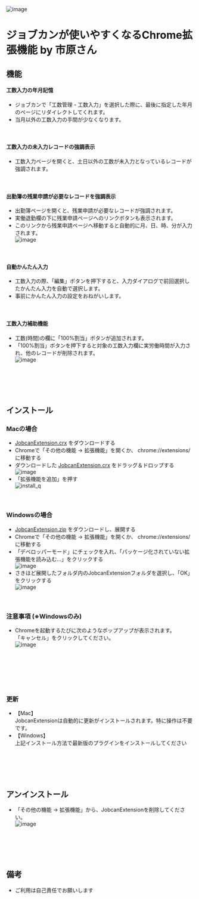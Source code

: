 ![image](https://user-images.githubusercontent.com/12690315/29801085-b4dae8d2-8ca8-11e7-9b23-64b757a77b08.png)

# ジョブカンが使いやすくなるChrome拡張機能 by 市原さん

## 機能
#### 工数入力の年月記憶
* ジョブカンで「工数管理 - 工数入力」を選択した際に、最後に指定した年月のページにリダイレクトしてくれます。  
* 当月以外の工数入力の手間が少なくなります。

　  
#### 工数入力の未入力レコードの強調表示
* 工数入力ページを開くと、土日以外の工数が未入力となっているレコードが強調されます。

　  
#### 出勤簿の残業申請が必要なレコードを強調表示
* 出勤簿ページを開くと、残業申請が必要なレコードが強調されます。  
* 実働退勤欄の下に残業申請ページへのリンクボタンも表示されます。  
* このリンクから残業申請ページへ移動すると自動的に月、日、時、分が入力されます。  
![image](https://user-images.githubusercontent.com/12690315/27819269-6a80f4c0-60d4-11e7-9f0f-23ed4a9d65be.png)

　  
#### 自動かんたん入力
* 工数入力の際、「編集」ボタンを押下すると、入力ダイアログで前回選択したかんたん入力を自動で選択します。
* 事前にかんたん入力の設定をおねがいします。

　  
#### 工数入力補助機能
* 工数(時間)の欄に「100%割当」ボタンが追加されます。
* 「100%割当」ボタンを押下すると対象の工数入力欄に実労働時間が入力され、他のレコードが削除されます。  
![image](https://user-images.githubusercontent.com/12690315/27819322-a5b8e76e-60d4-11e7-99a7-01536c1f427b.png)


<br><br><br><br>
## インストール

### Macの場合
* [JobcanExtension.crx](https://github.com/mob-sakai/JobcanExtensionForChrome/raw/master/JobcanExtension.crx) をダウンロードする
* Chromeで「その他の機能 -> 拡張機能」を開くか、 chrome://extensions/ に移動する
* ダウンロードした [JobcanExtension.crx](https://github.com/mob-sakai/JobcanExtensionForChrome/raw/master/JobcanExtension.crx) をドラッグ＆ドロップする  
![image](https://user-images.githubusercontent.com/12690315/27819235-3e4602ce-60d4-11e7-8b5c-4e45671a6382.png)
* 「拡張機能を追加」を押す  
![install_q](https://user-images.githubusercontent.com/12690315/27818907-d06a6bce-60d2-11e7-80bb-916cb7df497d.png)

　  
### Windowsの場合
* [JobcanExtension.zip](https://github.com/mob-sakai/JobcanExtensionForChrome/archive/master.zip) をダウンロードし、展開する
* Chromeで「その他の機能 -> 拡張機能」を開くか、 chrome://extensions/ に移動する
* 「デベロッパーモード」にチェックを入れ、「パッケージ化されていない拡張機能を読み込む...」をクリックする  
![image](https://user-images.githubusercontent.com/12690315/27848696-1307d908-6182-11e7-8284-dad85cac29b2.png)  
* さきほど展開したフォルダ内のJobcanExtensionフォルダを選択し、「OK」をクリックする  
![image](https://user-images.githubusercontent.com/12690315/27849983-52f54c26-618c-11e7-9d5c-251adc885dc5.png)

　  
### 注意事項 (※Windowsのみ)
* Chromeを起動するたびに次のようなポップアップが表示されます。  
「キャンセル」をクリックしてください。  
![image](https://user-images.githubusercontent.com/12690315/27848644-a2deebda-6181-11e7-9644-987efbe74653.png)

　  
<br><br><br><br>
### 更新
* 【Mac】  
JobcanExtensionは自動的に更新がインストールされます。特に操作は不要です。
* 【Windows】  
上記インストール方法で最新版のプラグインをインストールしてください


<br><br><br><br>
## アンインストール
* 「その他の機能 -> 拡張機能」から、JobcanExtensionを削除してください。  
![image](https://user-images.githubusercontent.com/12690315/27847557-361de936-6179-11e7-95ea-fbbc988942a3.png)


<br><br><br><br>
## 備考
* ご利用は自己責任でお願いします
